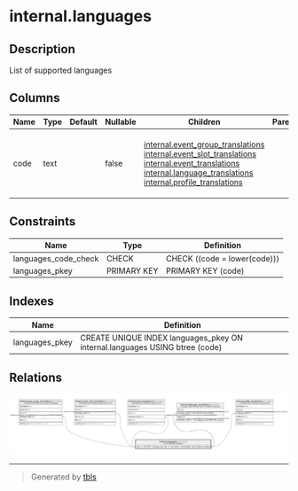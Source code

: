 # internal.languages

## Description

List of supported languages

## Columns

| Name | Type | Default | Nullable | Children | Parents | Comment |
| ---- | ---- | ------- | -------- | -------- | ------- | ------- |
| code | text |  | false | [internal.event_group_translations](internal.event_group_translations.md) [internal.event_slot_translations](internal.event_slot_translations.md) [internal.event_translations](internal.event_translations.md) [internal.language_translations](internal.language_translations.md) [internal.profile_translations](internal.profile_translations.md) |  | ISO 639-1 language code (with `xx` reserved for "untranslatable" and/or fallback translations) |

## Constraints

| Name | Type | Definition |
| ---- | ---- | ---------- |
| languages_code_check | CHECK | CHECK ((code = lower(code))) |
| languages_pkey | PRIMARY KEY | PRIMARY KEY (code) |

## Indexes

| Name | Definition |
| ---- | ---------- |
| languages_pkey | CREATE UNIQUE INDEX languages_pkey ON internal.languages USING btree (code) |

## Relations

![er](internal.languages.png)

---

> Generated by [tbls](https://github.com/k1LoW/tbls)
